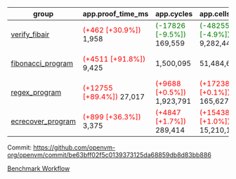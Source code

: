 | group | app.proof_time_ms | app.cycles | app.cells_used | leaf.proof_time_ms | leaf.cycles | leaf.cells_used |
| -- | -- | -- | -- | -- | -- | -- |
| [verify_fibair](https://github.com/openvm-org/openvm/blob/benchmark-results/benchmarks-dispatch/refs/heads/perf/ov-hint-ro/verify_fibair-be63bff02f5c0139373125da68859db8d83bb886.md) |<span style='color: red'>(+462 [+30.9%])</span> 1,958 | <span style='color: green'>(-17826 [-9.5%])</span> 169,559 | <span style='color: green'>(-482558 [-4.9%])</span> 9,282,447 |- | - | - |
| [fibonacci_program](https://github.com/openvm-org/openvm/blob/benchmark-results/benchmarks-dispatch/refs/heads/perf/ov-hint-ro/fibonacci-be63bff02f5c0139373125da68859db8d83bb886.md) |<span style='color: red'>(+4511 [+91.8%])</span> 9,425 |  1,500,095 |  51,484,646 |<span style='color: red'>(+378 [+6.3%])</span> 6,345 | <span style='color: green'>(-533405 [-44.0%])</span> 679,758 | <span style='color: green'>(-14915182 [-29.9%])</span> 35,000,065 |
| [regex_program](https://github.com/openvm-org/openvm/blob/benchmark-results/benchmarks-dispatch/refs/heads/perf/ov-hint-ro/regex-be63bff02f5c0139373125da68859db8d83bb886.md) |<span style='color: red'>(+12755 [+89.4%])</span> 27,017 | <span style='color: red'>(+9688 [+0.5%])</span> 1,923,791 | <span style='color: red'>(+172388 [+0.1%])</span> 165,627,761 |<span style='color: green'>(-1989 [-7.7%])</span> 23,963 | <span style='color: green'>(-2244377 [-50.5%])</span> 2,198,747 | <span style='color: green'>(-61796128 [-28.2%])</span> 157,624,032 |
| [ecrecover_program](https://github.com/openvm-org/openvm/blob/benchmark-results/benchmarks-dispatch/refs/heads/perf/ov-hint-ro/ecrecover-be63bff02f5c0139373125da68859db8d83bb886.md) |<span style='color: red'>(+899 [+36.3%])</span> 3,375 | <span style='color: red'>(+4847 [+1.7%])</span> 289,414 | <span style='color: red'>(+154384 [+1.0%])</span> 15,210,107 |<span style='color: red'>(+848 [+5.2%])</span> 17,073 | <span style='color: green'>(-1770222 [-50.8%])</span> 1,714,114 | <span style='color: green'>(-48059032 [-28.6%])</span> 120,222,769 |


Commit: https://github.com/openvm-org/openvm/commit/be63bff02f5c0139373125da68859db8d83bb886

[Benchmark Workflow](https://github.com/openvm-org/openvm/actions/runs/13204173903)
